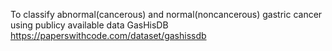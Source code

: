 To classify abnormal(cancerous) and normal(noncancerous) gastric cancer using publicy available data GasHisDB https://paperswithcode.com/dataset/gashissdb

